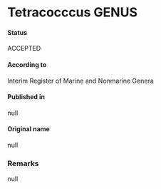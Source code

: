 Tetracocccus GENUS
=======

#### Status
ACCEPTED

#### According to
Interim Register of Marine and Nonmarine Genera

#### Published in
null

#### Original name
null

### Remarks
null
